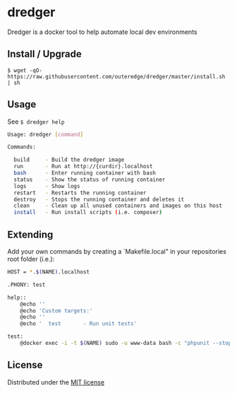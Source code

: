 # dredger
Dredger is a docker tool to help automate local dev environments

## Install / Upgrade

`$ wget -qO- https://raw.githubusercontent.com/outeredge/dredger/master/install.sh | sh`

## Usage

See `$ dredger help`

```sh
Usage: dredger [command]

Commands:

  build		- Build the dredger image
  run		- Run at http://{curdir}.localhost
  bash		- Enter running container with bash
  status	- Show the status of running container
  logs		- Show logs
  restart	- Restarts the running container
  destroy   - Stops the running container and deletes it
  clean		- Clean up all unused containers and images on this host
  install	- Run install scripts (i.e. composer)
```

## Extending

Add your own commands by creating a `Makefile.local" in your repositories root folder (i.e.):

```sh
HOST = *.$(NAME).localhost

.PHONY: test

help::
	@echo ''
	@echo 'Custom targets:'
	@echo ''
	@echo '  test		- Run unit tests'

test:
	@docker exec -i -t $(NAME) sudo -u www-data bash -c "phpunit --stop-on-failure"
```

## License
Distributed under the [MIT license](LICENSE)
